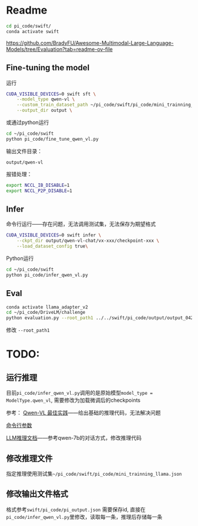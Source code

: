 # Readme
```bash
cd pi_code/swift/
conda activate swift
```

https://github.com/BradyFU/Awesome-Multimodal-Large-Language-Models/tree/Evaluation?tab=readme-ov-file

## Fine-tuning the model
运行
```bash
CUDA_VISIBLE_DEVICES=0 swift sft \
    --model_type qwen-vl \
    --custom_train_dataset_path ~/pi_code/swift/pi_code/mini_trainning_llama.json \
    --output_dir output \
```

或通过python运行
```bash
cd ~/pi_code/swift
python pi_code/fine_tune_qwen_vl.py
```

输出文件目录：

`output/qwen-vl`

报错处理：
```bash
export NCCL_IB_DISABLE=1
export NCCL_P2P_DISABLE=1
```


## Infer
命令行运行——存在问题，无法调用测试集，无法保存为期望格式
```bash
CUDA_VISIBLE_DEVICES=0 swift infer \
    --ckpt_dir output/qwen-vl-chat/vx-xxx/checkpoint-xxx \
    --load_dataset_config true\
```

Python运行
```bash
cd ~/pi_code/swift
python pi_code/infer_qwen_vl.py
```

## Eval
```bash
conda activate llama_adapter_v2
cd ~/pi_code/DriveLM/challenge
python evaluation.py --root_path1 ../../swift/pi_code/output/output_0425.json --root_path2 ./mini_test_eval.json
```
修改 `--root_path1`



# TODO:
## 运行推理
目前`pi_code/infer_qwen_vl.py`调用的是原始模型`model_type = ModelType.qwen_vl`, 需要修改为加载微调后的checkpoints

参考：
[Qwen-VL 最佳实践](https://github.com/modelscope/swift/blob/main/docs/source/Multi-Modal/qwen-vl%E6%9C%80%E4%BD%B3%E5%AE%9E%E8%B7%B5.md)——给出基础的推理代码，无法解决问题

[命令行参数](https://github.com/modelscope/swift/blob/main/docs/source/LLM/%E5%91%BD%E4%BB%A4%E8%A1%8C%E5%8F%82%E6%95%B0.md)

[LLM推理文档](https://github.com/modelscope/swift/blob/main/docs/source/LLM/LLM%E6%8E%A8%E7%90%86%E6%96%87%E6%A1%A3.md#qwen-vl-chat)——参考qwen-7b的对话方式，修改推理代码


## 修改推理文件
指定推理使用测试集`~/pi_code/swift/pi_code/mini_trainning_llama.json`

## 修改输出文件格式
格式参考`swift/pi_code/pi_output.json`
需要保存id, 直接在`pi_code/infer_qwen_vl.py`里修改，读取每一条，推理后存储每一条

